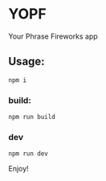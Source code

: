 # YOPF
Your Phrase Fireworks app

## Usage:
`npm i`

### build:

`npm run build`

### dev
`npm run dev`

Enjoy!
